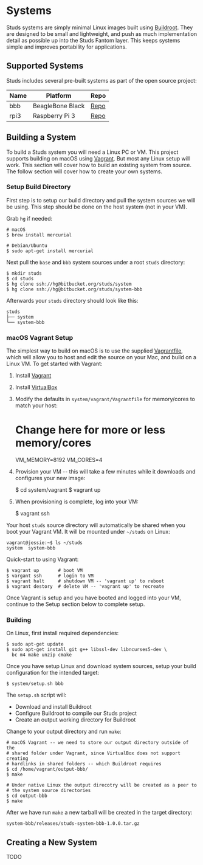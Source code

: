 # Systems

[br]:     https://buildroot.org
[docker]: https://www.docker.com

Studs systems are simply minimal Linux images built using [Buildroot][br]. They
are designed to be small and lightweight, and push as much implementation detail
as possible up into the Studs Fantom layer. This keeps systems simple and
improves portability for applications.

## Supported Systems

[hg-bbb]:  https://https://bitbucket.org/studs/system-bbb
[hg-rpi3]: https://https://bitbucket.org/studs/system-rpi3
[vagrant]: https://www.vagrantup.com

Studs includes several pre-built systems as part of the open source project:

Name | Platform         | Repo
-----|------------------|----------------
bbb  | BeagleBone Black | [Repo][hg-bbb]
rpi3 | Raspberry Pi 3   | [Repo][hg-rpi3]

## Building a System

To build a Studs system you will need a Linux PC or VM. This project supports
building on macOS using [Vagrant][vagrant]. But most any Linux setup will work.
This section will cover how to build an existing system from source. The follow
section will cover how to create your own systems.

### Setup Build Directory

First step is to setup our build directory and pull the system sources we will
be using. This step should be done on the host system (not in your VM).

Grab `hg` if needed:

    # macOS
    $ brew install mercurial

    # Debian/Ubuntu
    $ sudo apt-get install mercurial

Next pull the `base` and `bbb` system sources under a root `studs` directory:

    $ mkdir studs
    $ cd studs
    $ hg clone ssh://hg@bitbucket.org/studs/system
    $ hg clone ssh://hg@bitbucket.org/studs/system-bbb

Afterwards your `studs` directory should look like this:

    studs
    ├── system
    └── system-bbb

### macOS Vagrant Setup

[vf]: https://bitbucket.org/studs/system/src/tip/vagrant/Vagrantfile
[hg]: https://www.mercurial-scm.org/downloads

The simplest way to build on macOS is to use the supplied [Vagrantfile][vf],
which will allow you to host and edit the source on your Mac, and build on a
Linux VM. To get started with Vagrant:

  1. Install [Vagrant](https://www.vagrantup.com)

  2. Install [VirtualBox]( https://www.virtualbox.org)

  3. Modify the defaults in `system/vagrant/Vagrantfile` for memory/cores to
     match your host:

        # Change here for more or less memory/cores
        VM_MEMORY=8192
        VM_CORES=4

   4. Provision your VM -- this will take a few minutes while it downloads and
      configures your new image:

        $ cd system/vagrant
        $ vagrant up

   5. When provisioning is complete, log into your VM:

        $ vagrant ssh

Your host `studs` source directory will automatically be shared when you boot
your Vagrant VM. It will be mounted under `~/studs` on Linux:

    vagrant@jessie:~$ ls ~/studs
    system  system-bbb

Quick-start to using Vagrant:

    $ vagrant up       # boot VM
    $ vargant ssh      # login to VM
    $ vagrant halt     # shutdown VM -- 'vagrant up' to reboot
    $ vagrant destory  # delete VM -- 'vagrant up' to recreate

Once Vagrant is setup and you have booted and logged into your VM, continue to
the Setup section below to complete setup.

### Building

On Linux, first install required dependencies:

    $ sudo apt-get update
    $ sudo apt-get install git g++ libssl-dev libncurses5-dev \
      bc m4 make unzip cmake

Once you have setup Linux and download system sources, setup your build
configuration for the intended target:

    $ system/setup.sh bbb

The `setup.sh` script will:

   - Download and install Buildroot
   - Configure Buildroot to compile our Studs project
   - Create an output working directory for Buildroot

Change to your output directory and run `make`:

    # macOS Vagrant -- we need to store our output directory outside of the
    # shared folder under Vagrant, since VirtualBox does not support creating
    # hardlinks in shared folders -- which Buildroot requires
    $ cd /home/vagrant/output-bbb/
    $ make

    # Under native Linux the output direcotry will be created as a peer to
    # the system source directories
    $ cd output-bbb
    $ make

After we have run `make` a new tarball will be created in the target directory:

    system-bbb/releases/studs-system-bbb-1.0.0.tar.gz



## Creating a New System

TODO